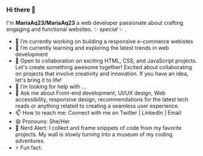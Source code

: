 ### Hi there 👋
I'm **MariaAq23/MariaAq23** a web developer passionate about crafting engaging and functional websites.
✨ _special_ ✨ .

- 🔭 I’m currently working on building a responsive e-commerce webistes
- 🌱 I’m currently learning and exploring the latest trends in web development
- 👯 Open to collaboration on exciting HTML, CSS, and JavaScript projects. Let's create something awesome together!
Excited about collaborating on projects that involve creativity and innovation. If you have an idea, let's bring it to life!
- 🤔 I’m looking for help with ...
- 💬 Ask me about Front-end development, UI/UX design, Web accessibility, responsive design, recommendations for the latest tech reads or anything related to creating a seamless user experience.
- 📫 How to reach me: Connect with me on Twitter | LinkedIn | Email
- 😄 Pronouns: She/Her
- 📜 Nerd Alert: I collect and frame snippets of code from my favorite projects. My wall is slowly turning into a museum of my coding adventures.
- ⚡ Fun fact:
